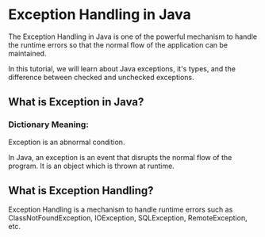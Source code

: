# Exception Handling in Java
The Exception Handling in Java is one of the powerful mechanism to handle the runtime errors so that the normal flow of the application can be maintained.

In this tutorial, we will learn about Java exceptions, it's types, and the difference between checked and unchecked exceptions.

## What is Exception in Java?
### Dictionary Meaning: 
Exception is an abnormal condition.

In Java, an exception is an event that disrupts the normal flow of the program. It is an object which is thrown at runtime.

## What is Exception Handling?
Exception Handling is a mechanism to handle runtime errors such as ClassNotFoundException, IOException, SQLException, RemoteException, etc.